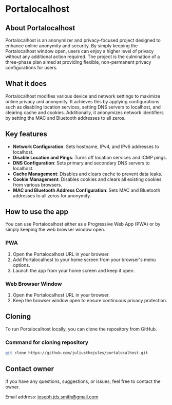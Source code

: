 # Portalocalhost

## About Portalocalhost

Portalocalhost is an anonymizer and privacy-focused project designed to enhance online anonymity and security. By simply keeping the Portalocalhost window open, users can enjoy a higher level of privacy without any additional action required. The project is the culmination of a three-phase plan aimed at providing flexible, non-permanent privacy configurations for users.

## What it does

Portalocalhost modifies various device and network settings to maximize online privacy and anonymity. It achieves this by applying configurations such as disabling location services, setting DNS servers to localhost, and clearing cache and cookies. Additionally, it anonymizes network identifiers by setting the MAC and Bluetooth addresses to all zeros.

## Key features

- **Network Configuration**: Sets hostname, IPv4, and IPv6 addresses to localhost.
- **Disable Location and Pings**: Turns off location services and ICMP pings.
- **DNS Configuration**: Sets primary and secondary DNS servers to localhost.
- **Cache Management**: Disables and clears cache to prevent data leaks.
- **Cookie Management**: Disables cookies and clears all existing cookies from various browsers.
- **MAC and Bluetooth Address Configuration**: Sets MAC and Bluetooth addresses to all zeros for anonymity.

## How to use the app

You can use Portalocalhost either as a Progressive Web App (PWA) or by simply keeping the web browser window open.

### PWA

1. Open the Portalocalhost URL in your browser.
2. Add Portalocalhost to your home screen from your browser's menu options.
3. Launch the app from your home screen and keep it open.

### Web Browser Window

1. Open the Portalocalhost URL in your browser.
2. Keep the browser window open to ensure continuous privacy protection.

## Cloning

To run Portalocalhost locally, you can clone the repository from GitHub.

### Command for cloning repository

```sh
git clone https://github.com/juliusthejules/portalocalhost.git
```

## Contact owner

If you have any questions, suggestions, or issues, feel free to contact the owner.

Email address: [joseph.jds.smith@gmail.com](mailto:joseph.jds.smith@gmail.com?subject=Portalocalhost)
